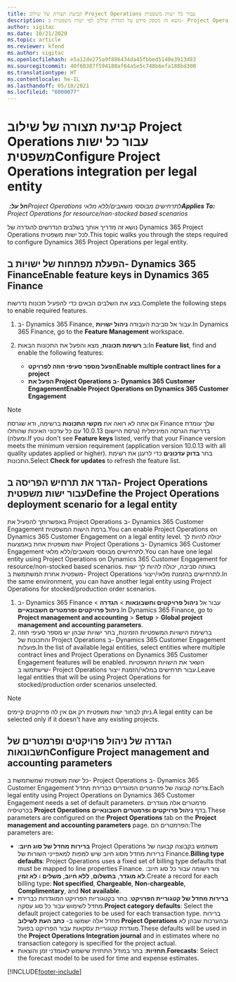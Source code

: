```yaml
---
title: קביעת תצורה של שילוב Project Operations עבור כל ישות משפטית
description: נושא זה מספק מידע על הגדרת שילוב לפי ישות משפטית ב- Project Operations.
author: sigitac
ms.date: 10/21/2020
ms.topic: article
ms.reviewer: kfend
ms.author: sigitac
ms.openlocfilehash: e5a12de275a9f886434da45fbbed5140e3913d83
ms.sourcegitcommit: 40f68387f594180af64a5e5c748b6efa188bd300
ms.translationtype: HT
ms.contentlocale: he-IL
ms.lasthandoff: 05/10/2021
ms.locfileid: "6000077"
---
```

# <a name="configure-project-operations-integration-per-legal-entity"></a><span data-ttu-id="04af0-103">קביעת תצורה של שילוב Project Operations עבור כל ישות משפטית</span><span class="sxs-lookup"><span data-stu-id="04af0-103">Configure Project Operations integration per legal entity</span></span> 

<span data-ttu-id="04af0-104">_**חל על:** ‏Project Operations לתרחישים מבוססי משאבים/ללא מלאי_</span><span class="sxs-lookup"><span data-stu-id="04af0-104">_**Applies To:** Project Operations for resource/non-stocked based scenarios_</span></span>

<span data-ttu-id="04af0-105">נושא זה מדריך אותך בשלבים הנדרשים להגדרה של Dynamics 365 Project Operations לכל ישות משפטית.</span><span class="sxs-lookup"><span data-stu-id="04af0-105">This topic walks you through the steps required to configure Dynamics 365 Project Operations per legal entity.</span></span>

## <a name="enable-feature-keys-in-dynamics-365-finance"></a><span data-ttu-id="04af0-106">הפעלת מפתחות של ישויות ב- Dynamics 365 Finance</span><span class="sxs-lookup"><span data-stu-id="04af0-106">Enable feature keys in Dynamics 365 Finance</span></span>

<span data-ttu-id="04af0-107">בצע את השלבים הבאים כדי להפעיל תכונות נדרשות.</span><span class="sxs-lookup"><span data-stu-id="04af0-107">Complete the following steps to enable required features.</span></span>

1. <span data-ttu-id="04af0-108">ב- Dynamics 365 Finance, עבור אל סביבת העבודה **ניהול ישויות**.</span><span class="sxs-lookup"><span data-stu-id="04af0-108">In Dynamics 365 Finance, go to the **Feature Management** workspace.</span></span>
2. <span data-ttu-id="04af0-109">ב **רשימת תכונות**, מצא והפעל את התכונות הבאות:</span><span class="sxs-lookup"><span data-stu-id="04af0-109">In **Feature list**, find and enable the following features:</span></span>
  
    - <span data-ttu-id="04af0-110">**הפעל מספר סעיפי חוזה לפרויקט**</span><span class="sxs-lookup"><span data-stu-id="04af0-110">**Enable multiple contract lines for a project**</span></span>
    - <span data-ttu-id="04af0-111">**הפעל את Project Operations ב- Dynamics 365 Customer Engagement**</span><span class="sxs-lookup"><span data-stu-id="04af0-111">**Enable Project Operations on Dynamics 365 Customer Engagement**</span></span>

> [!NOTE]
> <span data-ttu-id="04af0-112">אם אתה לא רואה את **מקשי התכונות** ברשימה, ודא שגרסת Finance שלך עומדת בדרישת הגרסה המינימלית (גרסת היישום 10.0.13 עם כל עדכוני האיכות שהוחלו ומעלה).</span><span class="sxs-lookup"><span data-stu-id="04af0-112">If you don't see **Feature keys** listed, verify that your Finance version meets the minimum version requirement (application version 10.0.13 with all quality updates applied or higher).</span></span> <span data-ttu-id="04af0-113">בחר **בדוק עדכונים** כדי לרענן את רשימת התכונות.</span><span class="sxs-lookup"><span data-stu-id="04af0-113">Select **Check for updates** to refresh the feature list.</span></span>

## <a name="define-the-project-operations-deployment-scenario-for-a-legal-entity"></a><span data-ttu-id="04af0-114">הגדר את תרחיש הפריסה ב- Project Operations עבור ישות משפטית</span><span class="sxs-lookup"><span data-stu-id="04af0-114">Define the Project Operations deployment scenario for a legal entity</span></span>

<span data-ttu-id="04af0-115">באפשרותך להפעיל את Project Operations ב- Dynamics 365 Customer Engagement ברמת הישות המשפטית.</span><span class="sxs-lookup"><span data-stu-id="04af0-115">You can enable Project Operations on Dynamics 365 Customer Engagement on a legal entity level.</span></span> <span data-ttu-id="04af0-116">יכולה להיות לך ישות משפטית אחת באמצעות Project Operations ב- Dynamics 365 Customer Engagement לתרחישים מבוססי משאבים/ללא מלאי.</span><span class="sxs-lookup"><span data-stu-id="04af0-116">You can have one legal entity using Project Operations on Dynamics 365 Customer Engagement for resource/non-stocked based scenarios.</span></span> <span data-ttu-id="04af0-117">באותה סביבה, יכולה להיות לך ישות משפטית אחרת המשתמשת ב- Project Operations לתרחישים בהזמנת מלאי/ייצור.</span><span class="sxs-lookup"><span data-stu-id="04af0-117">In the same environment, you can have another legal entity using Project Operations for stocked/production order scenarios.</span></span>

1. <span data-ttu-id="04af0-118">ב- Dynamics 365 Finance עבור אל **ניהול פרויקטים וחשבונאות** > **הגדרה** > **ניהול פרויקטים ופרמטרים חשבונאיים**.</span><span class="sxs-lookup"><span data-stu-id="04af0-118">In Dynamics 365 Finance, go to **Project management and accounting** > **Setup** > **Global project management and accounting parameters**.</span></span>
2. <span data-ttu-id="04af0-119">ברשימת הישויות המשפטיות הזמינות, בחר ישויות שבהן יש מספר סעיפי חוזה והתכונות של Project Operations ב- Dynamics 365 Customer Engagement פועלות.</span><span class="sxs-lookup"><span data-stu-id="04af0-119">In the list of available legal entities, select entities where multiple contract lines and Project Operations on Dynamics 365 Customer Engagement features will be enabled.</span></span> <span data-ttu-id="04af0-120">השאר את הישויות המשפטיות שישתמשו ב- Project Operations עבור תרחישים במלאי/הזמנת ייצור.</span><span class="sxs-lookup"><span data-stu-id="04af0-120">Leave legal entities that will be using Project Operations for stocked/production order scenarios unselected.</span></span>

> [!NOTE]
> <span data-ttu-id="04af0-121">ניתן לבחור ישות משפטית רק אם אין לה פרויקטים קיימים.</span><span class="sxs-lookup"><span data-stu-id="04af0-121">A legal entity can be selected only if it doesn't have any existing projects.</span></span>

## <a name="configure-project-management-and-accounting-parameters"></a><span data-ttu-id="04af0-122">הגדרה של ניהול פרויקטים ופרמטרים של חשבונאות</span><span class="sxs-lookup"><span data-stu-id="04af0-122">Configure Project management and accounting parameters</span></span>

<span data-ttu-id="04af0-123">כל ישות משפטית שמשתמשת ב- Project Operations ב- Dynamics 365 Customer Engagement צריכה קבוצה של פרמטרים המוגדרים כברירת מחדל.</span><span class="sxs-lookup"><span data-stu-id="04af0-123">Each legal entity using Project Operations on Dynamics 365 Customer Engagement needs a set of default parameters.</span></span> <span data-ttu-id="04af0-124">פרמטרים אלה מוגדרים בכרטיסיה **Project Operations** בדף **ניהול פרויקטים ופרמטרים חשבונאיים**.</span><span class="sxs-lookup"><span data-stu-id="04af0-124">These parameters are configured on the **Project Operations** tab on the **Project management and accounting parameters** page.</span></span> <span data-ttu-id="04af0-125">הפרמטרים הם:</span><span class="sxs-lookup"><span data-stu-id="04af0-125">The parameters are:</span></span>

  - <span data-ttu-id="04af0-126">**ברירות מחדל של סוג חיוב**:‏ Project Operations משתמש בקבוצה קבועה של ברירות מחדל מסוג חיוב שיש למפות למאפייני השורות של Finance.</span><span class="sxs-lookup"><span data-stu-id="04af0-126">**Billing type defaults**: Project Operations uses a fixed set of billing type defaults that must be mapped to line properties Finance.</span></span> <span data-ttu-id="04af0-127">צור רשומה עבור כל סוג חיוב: **לא מוגדר**, **בתשלום**, **ללא חיוב**, **משלים** ו **לא זמין**.</span><span class="sxs-lookup"><span data-stu-id="04af0-127">Create a record for each billing type: **Not specified**, **Chargeable**, **Non-chargeable**, **Complimentary**, and **Not available**.</span></span>
  - <span data-ttu-id="04af0-128">**ברירות מחדל של קטגוריית הפרויקט**: בחר בקטגוריות הפרויקט המוגדרות כברירת מחדל לשימוש עבור כל סוג עסקה.</span><span class="sxs-lookup"><span data-stu-id="04af0-128">**Project category defaults**: Select the default project categories to be used for each transaction type.</span></span> <span data-ttu-id="04af0-129">ברירות מחדל אלה ישמשו ב- **כתב העת לשילוב Project Operations** ובהערכות שבהן לא מוגדרת קטגוריית עסקאות עבור הפרויקט בפועל.</span><span class="sxs-lookup"><span data-stu-id="04af0-129">These defaults will be used in the **Project Operations Integration journal** and in estimates where no transaction category is specified for the project actual.</span></span>
  - <span data-ttu-id="04af0-130">**תחזיות**: בחר במודל התחזית שישמש לאומדני זמן והוצאות.</span><span class="sxs-lookup"><span data-stu-id="04af0-130">**Forecasts**: Select the forecast model to be used for time and expense estimates.</span></span>


[!INCLUDE[footer-include](../includes/footer-banner.md)]